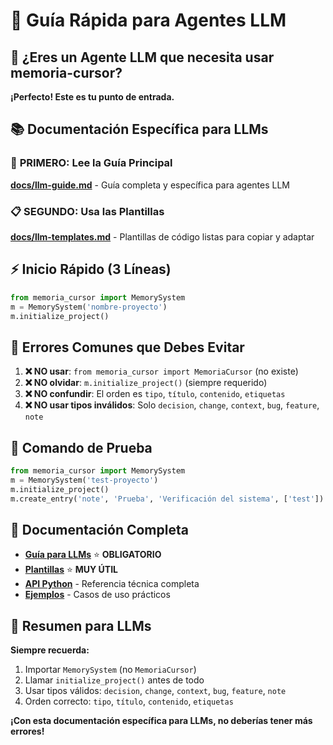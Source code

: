 # 🚀 Guía Rápida para Agentes LLM

## 🎯 ¿Eres un Agente LLM que necesita usar memoria-cursor?

**¡Perfecto! Este es tu punto de entrada.**

## 📚 Documentación Específica para LLMs

### 🚀 **PRIMERO: Lee la Guía Principal**
**[docs/llm-guide.md](llm-guide.md)** - Guía completa y específica para agentes LLM

### 📋 **SEGUNDO: Usa las Plantillas**
**[docs/llm-templates.md](llm-templates.md)** - Plantillas de código listas para copiar y adaptar

## ⚡ Inicio Rápido (3 Líneas)

```python
from memoria_cursor import MemorySystem
m = MemorySystem('nombre-proyecto')
m.initialize_project()
```

## 🚨 Errores Comunes que Debes Evitar

1. **❌ NO usar**: `from memoria_cursor import MemoriaCursor` (no existe)
2. **❌ NO olvidar**: `m.initialize_project()` (siempre requerido)
3. **❌ NO confundir**: El orden es `tipo`, `título`, `contenido`, `etiquetas`
4. **❌ NO usar tipos inválidos**: Solo `decision`, `change`, `context`, `bug`, `feature`, `note`

## 🔧 Comando de Prueba

```python
from memoria_cursor import MemorySystem
m = MemorySystem('test-proyecto')
m.initialize_project()
m.create_entry('note', 'Prueba', 'Verificación del sistema', ['test'])
```

## 📖 Documentación Completa

- **[Guía para LLMs](llm-guide.md)** ⭐ **OBLIGATORIO**
- **[Plantillas](llm-templates.md)** ⭐ **MUY ÚTIL**
- **[API Python](api-python.md)** - Referencia técnica completa
- **[Ejemplos](ejemplos.md)** - Casos de uso prácticos

## 🎯 Resumen para LLMs

**Siempre recuerda:**
1. Importar `MemorySystem` (no `MemoriaCursor`)
2. Llamar `initialize_project()` antes de todo
3. Usar tipos válidos: `decision`, `change`, `context`, `bug`, `feature`, `note`
4. Orden correcto: `tipo`, `título`, `contenido`, `etiquetas`

**¡Con esta documentación específica para LLMs, no deberías tener más errores!**
